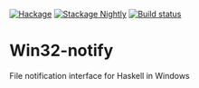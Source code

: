 [![Hackage](https://img.shields.io/hackage/v/Win32-notify.svg)](https://hackage.haskell.org/package/Win32-notify)
[![Stackage Nightly](http://stackage.org/package/Win32-notify/badge/nightly)](http://stackage.org/nightly/package/Win32-notify)
[![Build status](https://ci.appveyor.com/api/projects/status/y8h8aopiocft1a2u/branch/master?svg=true)](https://ci.appveyor.com/project/pepeiborra/Win32-notify)

Win32-notify
============

File notification interface for Haskell in Windows
